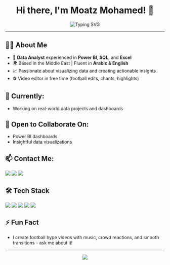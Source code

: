 <h1 align="center">Hi there, I'm Moatz Mohamed! 👋</h1>

<p align="center">
  <img src="https://readme-typing-svg.demolab.com?font=Fira+Code&size=22&pause=1000&center=true&vCenter=true&width=435&lines=Analyst+%7C+Power+BI+%7C+SQL+%7C+Excel;Turning+Data+Into+Insights" alt="Typing SVG" />
</p>

---

## 👨‍💻 About Me
- 💼 **Data Analyst** experienced in **Power BI**, **SQL**, and **Excel**
- 🌍 Based in the Middle East | Fluent in **Arabic & English**
- 📈 Passionate about visualizing data and creating actionable insights
- ⚽ Video editor in free time (football edits, chants, highlights)

## 🚀 Currently:
- Working on real-world data projects and dashboards

## 🤝 Open to Collaborate On:
- Power BI dashboards
- Insightful data visualizations

## 📫 Contact Me:
<p align="left">
  <a href="mailto:moatzm1997@gmail.com"><img src="https://img.shields.io/badge/Email-D14836?style=flat&logo=gmail&logoColor=white" /></a>
  <a href="https://linkedin.com/in/moatzm1997" target="_blank"><img src="https://img.shields.io/badge/LinkedIn-0A66C2?style=flat&logo=linkedin&logoColor=white"/></a>
  <a href="https://github.com/moatzm1997" target="_blank"><img src="https://img.shields.io/badge/GitHub-333?style=flat&logo=github&logoColor=white"/></a>
</p>

## 🛠️ Tech Stack
<p>
  <img src="https://img.shields.io/badge/Python-3776AB?style=flat&logo=python&logoColor=white" />
  <img src="https://img.shields.io/badge/SQL-4479A1?style=flat&logo=postgresql&logoColor=white" />
  <img src="https://img.shields.io/badge/Power%20BI-F2C811?style=flat&logo=powerbi&logoColor=black" />
  <img src="https://img.shields.io/badge/Excel-217346?style=flat&logo=microsoft-excel&logoColor=white" />
  <img src="https://img.shields.io/badge/Git-F05032?style=flat&logo=git&logoColor=white" />
</p>

## ⚡ Fun Fact
- I create football hype videos with music, crowd reactions, and smooth transitions – ask me about it!

---

<p align="center">
  <img src="https://github-readme-stats.vercel.app/api?username=moatzm1997&show_icons=true&theme=radical" />
</p>

